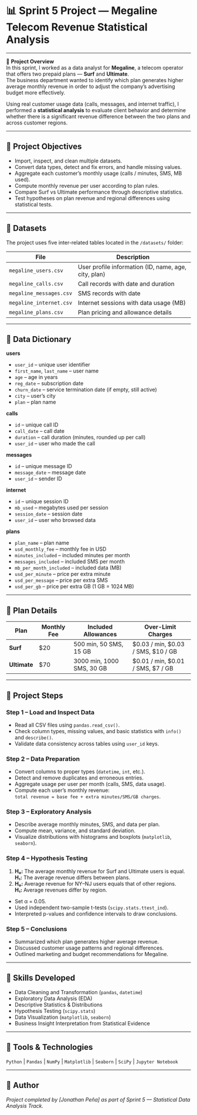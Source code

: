 # 📊 Sprint 5 Project — Megaline Telecom Revenue Statistical Analysis  

---

🧠 **Project Overview**  
In this sprint, I worked as a data analyst for **Megaline**, a telecom operator that offers two prepaid plans — **Surf** and **Ultimate**.  
The business department wanted to identify which plan generates higher average monthly revenue in order to adjust the company’s advertising budget more effectively.  

Using real customer usage data (calls, messages, and internet traffic), I performed a **statistical analysis** to evaluate client behavior and determine whether there is a significant revenue difference between the two plans and across customer regions.  

---

## 🎯 Project Objectives  
- Import, inspect, and clean multiple datasets.  
- Convert data types, detect and fix errors, and handle missing values.  
- Aggregate each customer’s monthly usage (calls / minutes, SMS, MB used).  
- Compute monthly revenue per user according to plan rules.  
- Compare Surf vs Ultimate performance through descriptive statistics.  
- Test hypotheses on plan revenue and regional differences using statistical tests.  

---

## 📁 Datasets  
The project uses five inter-related tables located in the `/datasets/` folder:

| File | Description |
|-------|--------------|
| `megaline_users.csv` | User profile information (ID, name, age, city, plan) |
| `megaline_calls.csv` | Call records with date and duration |
| `megaline_messages.csv` | SMS records with date |
| `megaline_internet.csv` | Internet sessions with data usage (MB) |
| `megaline_plans.csv` | Plan pricing and allowance details |

---

## 🧾 Data Dictionary  

**users**  
- `user_id` – unique user identifier  
- `first_name`, `last_name` – user name  
- `age` – age in years  
- `reg_date` – subscription date  
- `churn_date` – service termination date (if empty, still active)  
- `city` – user’s city  
- `plan` – plan name  

**calls**  
- `id` – unique call ID  
- `call_date` – call date  
- `duration` – call duration (minutes, rounded up per call)  
- `user_id` – user who made the call  

**messages**  
- `id` – unique message ID  
- `message_date` – message date  
- `user_id` – sender ID  

**internet**  
- `id` – unique session ID  
- `mb_used` – megabytes used per session  
- `session_date` – session date  
- `user_id` – user who browsed data  

**plans**  
- `plan_name` – plan name  
- `usd_monthly_fee` – monthly fee in USD  
- `minutes_included` – included minutes per month  
- `messages_included` – included SMS per month  
- `mb_per_month_included` – included data (MB)  
- `usd_per_minute` – price per extra minute  
- `usd_per_message` – price per extra SMS  
- `usd_per_gb` – price per extra GB (1 GB = 1024 MB)  

---

## 📶 Plan Details  

| Plan | Monthly Fee | Included Allowances | Over-Limit Charges |
|------|--------------|--------------------|--------------------|
| **Surf** | \$20 | 500 min, 50 SMS, 15 GB | \$0.03 / min, \$0.03 / SMS, \$10 / GB |
| **Ultimate** | \$70 | 3000 min, 1000 SMS, 30 GB | \$0.01 / min, \$0.01 / SMS, \$7 / GB |

---

## 🧩 Project Steps  

### Step 1 – Load and Inspect Data  
- Read all CSV files using `pandas.read_csv()`.  
- Check column types, missing values, and basic statistics with `info()` and `describe()`.  
- Validate data consistency across tables using `user_id` keys.  

### Step 2 – Data Preparation  
- Convert columns to proper types (`datetime`, `int`, etc.).  
- Detect and remove duplicates and erroneous entries.  
- Aggregate usage per user per month (calls, SMS, data usage).  
- Compute each user’s monthly revenue:  
    `total revenue = base fee + extra minutes/SMS/GB charges`.  

### Step 3 – Exploratory Analysis  
- Describe average monthly minutes, SMS, and data per plan.  
- Compute mean, variance, and standard deviation.  
- Visualize distributions with histograms and boxplots (`matplotlib`, `seaborn`).  

### Step 4 – Hypothesis Testing  
1. **H₀:** The average monthly revenue for Surf and Ultimate users is equal.  
   **H₁:** The average revenue differs between plans.  
2. **H₀:** Average revenue for NY–NJ users equals that of other regions.  
   **H₁:** Average revenues differ by region.  
- Set α = 0.05.  
- Used independent two-sample t-tests (`scipy.stats.ttest_ind`).  
- Interpreted p-values and confidence intervals to draw conclusions.  

### Step 5 – Conclusions  
- Summarized which plan generates higher average revenue.  
- Discussed customer usage patterns and regional differences.  
- Outlined marketing and budget recommendations for Megaline.  

---

## 💼 Skills Developed  
- Data Cleaning and Transformation (`pandas`, `datetime`)  
- Exploratory Data Analysis (EDA)  
- Descriptive Statistics & Distributions  
- Hypothesis Testing (`scipy.stats`)  
- Data Visualization (`matplotlib`, `seaborn`)  
- Business Insight Interpretation from Statistical Evidence  

---

## 🧰 Tools & Technologies  
`Python` | `Pandas` | `NumPy` | `Matplotlib` | `Seaborn` | `SciPy` | `Jupyter Notebook`

---

## 👤 Author  
*Project completed by [Jonathan Peña] as part of Sprint 5 — Statistical Data Analysis Track.*
